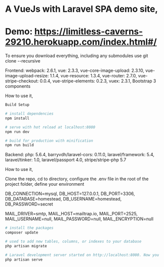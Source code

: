 # A VueJs with Laravel SPA demo site,

# Demo: https://limitless-caverns-29210.herokuapp.com/index.html#/

To ensure you download everything, including
any submodules use git clone --recursive 

Frontend:
webpack: 2.6.1,
vue: 2.3.3,
vue-core-image-upload: 2.3.10,
vue-image-upload-resize: 1.1.4,
vue-resource: 1.3.4,
vue-router: 2.7.0,
vue-stripe-checkout: 0.0.4,
vue-stripe-elements: 0.2.3,
vuex: 2.3.1,
Bootstrap 3 components

How to use it,

``` bash 
Build Setup

# install dependencies
npm install

# serve with hot reload at localhost:8080
npm run dev

# build for production with minification
npm run build
```

Backend:
php: 5.6.4,
barryvdh/laravel-cors: 0.11.0,
laravel/framework: 5.4,
laravel/tinker: 1.0,
laravel/passport 4.0,
stripe/stripe-php 5.7

How to use it,

Clone the repo, 
cd to directory,
configure the .env file in the root of the project folder, 
define your environment

DB_CONNECTION=mysql,
DB_HOST=127.0.0.1,
DB_PORT=3306,
DB_DATABASE=homestead,
DB_USERNAME=homestead,
DB_PASSWORD=secret

MAIL_DRIVER=smtp,
MAIL_HOST=mailtrap.io,
MAIL_PORT=2525,
MAIL_USERNAME=null,
MAIL_PASSWORD=null,
MAIL_ENCRYPTION=null

``` bash 
# install the packages
composer update

# used to add new tables, columns, or indexes to your database
php artisan migrate 

# Laravel development server started on http://localhost:8000. Now you can point your browser to http://localhost:8000
php artisan serve 

```


